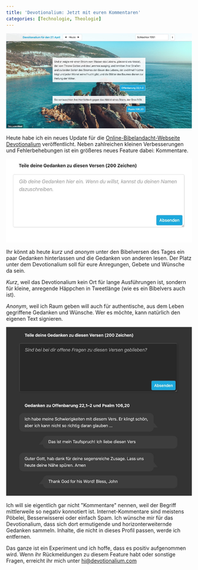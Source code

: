 ```yaml
---
title: 'Devotionalium: Jetzt mit euren Kommentaren'
categories: [Technologie, Theologie]
---
```


![Screenshot der devotionalium.com Startseite](/images/devotionalium-comment-release.jpg)


Heute habe ich ein neues Update für die [Online-Bibelandacht-Webseite Devotionalium](https://devotionalium.com/) veröffentlicht. Neben zahlreichen kleinen Verbesserungen und Fehlerbehebungen ist ein größeres neues Feature dabei: Kommentare.

![Das Kommentar-Formular auf devotionalium.com – kurz und anonym.](/images/devotionalium-comment-form.jpg)

Ihr könnt ab heute *kurz* und *anonym* unter den Bibelversen des Tages ein paar Gedanken hinterlassen und die Gedanken von anderen lesen. Der Platz unter dem Devotionalium soll für eure Anregungen, Gebete und Wünsche da sein.

*Kurz*, weil das Devotionalium kein Ort für lange Ausführungen ist, sondern für kleine, anregende Häppchen in Tweetlänge (wie es ein Bibelvers auch ist).

*Anonym*, weil ich Raum geben will auch für authentische, aus dem Leben gegriffene Gedanken und Wünsche. Wer es möchte, kann natürlich den eigenen Text signieren.

![Die "Gedankenspalte" auf devotionalium.com ist gedacht für kurze Anregungen, Gebete und Wünsche.](/images/devotionalium-comment-list.jpg)

Ich will sie eigentlich gar nicht "Kommentare" nennen, weil der Begriff mittlerweile so negativ konnotiert ist. Internet-Kommentare sind meistens Pöbelei, Besserwisserei oder einfach Spam. Ich wünsche mir für das Devotionalium, dass sich dort ermutigende und horizonterweiternde Gedanken sammeln. Inhalte, die nicht in dieses Profil passen, werde ich entfernen.

Das ganze ist ein Experiment und ich hoffe, dass es positiv aufgenommen wird. Wenn ihr Rückmeldungen zu diesem Feature habt oder sonstige Fragen, erreicht ihr mich unter <hi@devotionalium.com>
